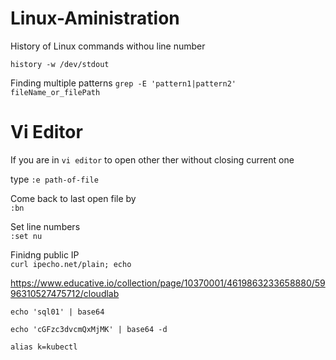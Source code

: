 # Linux-Aministration

History of Linux commands withou line number

`history -w /dev/stdout`   

Finding multiple patterns
`grep -E 'pattern1|pattern2' fileName_or_filePath`   

# Vi Editor
If you are in `vi editor` to open other ther without closing current one    

type `:e path-of-file`

Come back to last open file by   
`:bn`   

Set line numbers    
`:set nu`   
  
Finidng public IP    
`curl ipecho.net/plain; echo`     


https://www.educative.io/collection/page/10370001/4619863233658880/5996310527475712/cloudlab


`echo 'sql01' | base64`   

`echo 'cGFzc3dvcmQxMjMK' | base64 -d`   

`alias k=kubectl`   
